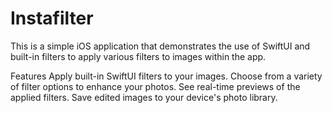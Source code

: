 # Instafilter
This is a simple iOS application that demonstrates the use of SwiftUI and built-in filters to apply various filters to images within the app. 

Features
Apply built-in SwiftUI filters to your images.
Choose from a variety of filter options to enhance your photos.
See real-time previews of the applied filters.
Save edited images to your device's photo library.

